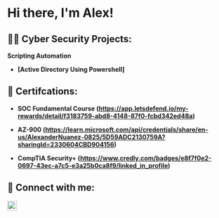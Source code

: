 <h1> Hi there, I'm  Alex! </h1>

<h2> 👨‍💻 Cyber Security Projects:</h2>

<b> Scripting Automation <b>
  - [Active Directory Using Powershell]
  
 
<h2> 📝 Certifcations: </h2>

-  <b> SOC Fundamental Course</b> (https://app.letsdefend.io/my-rewards/detail/f3183759-abd8-4148-87f0-fcbd342ed48a)

-  <b> AZ-900 </b> (https://learn.microsoft.com/api/credentials/share/en-us/AlexanderNuanez-0825/5D59ADC2130759A?sharingId=2330604CBD904156)

-  <b> CompTIA Security+ </b> (https://www.credly.com/badges/e8f7f0e2-0697-43ec-a7c5-e3a25b0ca8f9/linked_in_profile)


<h2> 🤳 Connect with me:</h2>


[<img align="left" alt="JoshMadakor | LinkedIn" width="22px" src="https://cdn.jsdelivr.net/npm/simple-icons@v3/icons/linkedin.svg" />][linkedin]



[linkedin]: https://www.linkedin.com/in/alexnuanez/
